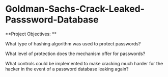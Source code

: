 # Goldman-Sachs-Crack-Leaked-Passsword-Database

**Project Objectives: **

What type of hashing algorithm was used to protect passwords?

What level of protection does the mechanism offer for passwords?

What controls could be implemented to make cracking much harder for the hacker in the event of a password database leaking again?
